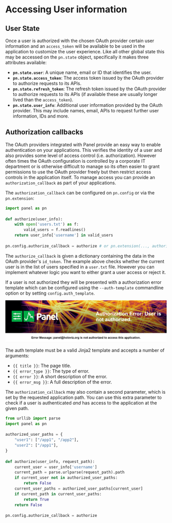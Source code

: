 # Accessing User information

## User State

Once a user is authorized with the chosen OAuth provider certain user information and an `access_token` will be available to be used in the application to customize the user experience. Like all other global state this may be accessed on the `pn.state` object, specifically it makes three attributes available:

* **`pn.state.user`**: A unique name, email or ID that identifies the user.
* **`pn.state.access_token`**: The access token issued by the OAuth provider to authorize requests to its APIs.
* **`pn.state.refresh_token`**: The refresh token issued by the OAuth provider to authorize requests to its APIs (if available these are usually longer lived than the `access_token`).
* **`pn.state.user_info`**: Additional user information provided by the OAuth provider. This may include names, email, APIs to request further user information, IDs and more.

## Authorization callbacks

The OAuth providers integrated with Panel provide an easy way to enable authentication on your applications. This verifies the identity of a user and also provides some level of access control (i.e. authorization). However often times the OAuth configuration is controlled by a corporate IT department or is otherwise difficult to manage so its often easier to grant permissions to use the OAuth provider freely but then restrict access controls in the application itself. To manage access you can provide an `authorization_callback` as part of your applications.

The `authorization_callback` can be configured on `pn.config` or via the `pn.extension`:

```python
import panel as pn

def authorize(user_info):
    with open('users.txt') as f:
        valid_users = f.readlines()
    return user_info['username'] in valid_users

pn.config.authorize_callback = authorize # or pn.extension(..., authorize_callback=authorize)
```

The `authorize_callback` is given a dictionary containing the data in the OAuth provider's `id_token`. The example above checks whether the current user is in the list of users specified in a `user.txt` file. However you can implement whatever logic you want to either grant a user access or reject it.

If a user is not authorized they will be presented with a authorization error template which can be configured using the `--auth-template` commandline option or by setting `config.auth_template`.

<img src="../../_static/authorization.png" width="600" style="margin-left: auto; margin-right: auto; display: block;"></img>

The auth template must be a valid Jinja2 template and accepts a number of arguments:

- `{{ title }}`: The page title.
- `{{ error_type }}`: The type of error.
- `{{ error }}`: A short description of the error.
- `{{ error_msg }}`: A full description of the error.

The `authorization_callback` may also contain a second parameter, which is set by the
requested application path. You can use this extra parameter to check if a user is
authenticated _and_ has access to the application at the given path.

```python
from urllib import parse
import panel as pn

authorized_user_paths = {
    "user1": ["/app1", "/app2"],
    "user2": ["/app1"],
}

def authorize(user_info, request_path):
    current_user = user_info['username']
    current_path = parse.urlparse(request_path).path
    if current_user not in authorized_user_paths:
        return False
    current_user_paths = authorized_user_paths[current_user]
    if current_path in current_user_paths:
        return True
    return False

pn.config.authorize_callback = authorize
```
